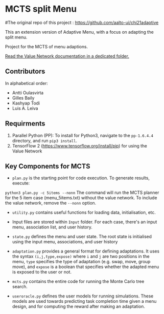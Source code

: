 # MCTS split Menu

#The original repo of this project : https://github.com/aalto-ui/chi21adaptive

This an extension version of Adaptive Menu, with a focus on adapting the split menu.

Project for the MCTS of menu adaptions.

[Read the Value Network documentation in a dedicated folder.](./value_network/README.md)

## Contributors

In alphabetical order:

* Antti Oulasvirta
* Gilles Baily
* Kashyap Todi
* Luis A. Leiva

## Requirments

1. Parallel Python (PP): To install for Python3, navigate to the `pp-1.6.4.4` directory, and run `pip3 install`. 
2. TensorFlow 2 (https://www.tensorflow.org/install/pip) for using the Value Network

## Key Components for MCTS

* `plan.py` is the starting point for code execution. To generate results, execute:

```python3 plan.py -c 5items --nonn```
The command will run the MCTS planner for the 5 item case (menu_5items.txt) without the value network. To include the value network, remove the `--nonn` option.

* `utility.py` contains useful functions for loading data, initialisation, etc.

* Input files are stored within `Input` folder. For each case, there's an input menu, association list, and user history.

* `state.py` defines the menu and user state. The root state is initialised using the input menu, associations, and user history

* `adaptation.py` provides a general format for defining adaptations. It uses the syntax `(i,j,type,expose)` where `i` and `j` are two positions in the menu, `type` specifies the type of adaptation (e.g. swap, move, group move), and `expose` is a boolean that specifies whether the adapted menu is exposed to the user or not.

* `mcts.py` contains the entire code for running the Monte Carlo tree search.

* `useroracle.py` defines the user models for running simulations. These models are used towards predicting task completion time given a menu design, and for computing the reward after making an adaptation.

